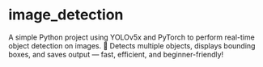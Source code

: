 # image_detection
A simple Python project using YOLOv5x and PyTorch to perform real-time object detection on images. 🚀 Detects multiple objects, displays bounding boxes, and saves output — fast, efficient, and beginner-friendly!
